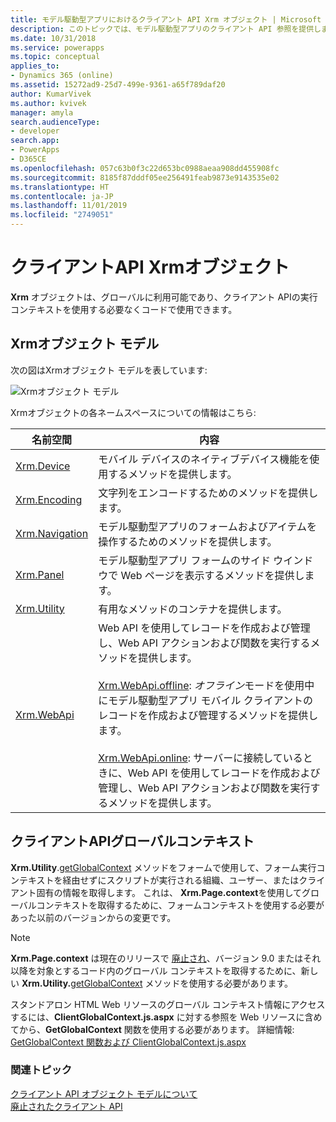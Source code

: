 ```yaml
---
title: モデル駆動型アプリにおけるクライアント API Xrm オブジェクト | Microsoft Docs
description: このトピックでは、モデル駆動型アプリのクライアント API 参照を提供します。
ms.date: 10/31/2018
ms.service: powerapps
ms.topic: conceptual
applies_to:
- Dynamics 365 (online)
ms.assetid: 15272ad9-25d7-499e-9361-a65f789daf20
author: KumarVivek
ms.author: kvivek
manager: amyla
search.audienceType:
- developer
search.app:
- PowerApps
- D365CE
ms.openlocfilehash: 057c63b0f3c22d653bc0988aeaa908dd455908fc
ms.sourcegitcommit: 8185f87dddf05ee256491feab9873e9143535e02
ms.translationtype: HT
ms.contentlocale: ja-JP
ms.lasthandoff: 11/01/2019
ms.locfileid: "2749051"
---
```

# <a name="client-api-xrm-object"></a>クライアントAPI Xrmオブジェクト



**Xrm** オブジェクトは、グローバルに利用可能であり、クライアント APIの実行コンテキストを使用する必要なくコードで使用できます。

## <a name="xrm-object-model"></a>Xrmオブジェクト モデル 

次の図はXrmオブジェクト モデルを表しています:

![Xrmオブジェクト モデル](../media/ClientAPI-XrmModel.png)

Xrmオブジェクトの各ネームスペースについての情報はこちら:

|名前空間  |内容  |
---------|---------------
|[Xrm.Device](reference/xrm-device.md)|モバイル デバイスのネイティブデバイス機能を使用するメソッドを提供します。|
|[Xrm.Encoding](reference/xrm-encoding.md)|文字列をエンコードするためのメソッドを提供します。|
|[Xrm.Navigation](reference/xrm-navigation.md)|モデル駆動型アプリのフォームおよびアイテムを操作するためのメソッドを提供します。|
|[Xrm.Panel](reference/xrm-panel.md)|モデル駆動型アプリ フォームのサイド ウインドウで Web ページを表示するメソッドを提供します。|
|[Xrm.Utility](reference/xrm-utility.md)|有用なメソッドのコンテナを提供します。|
|[Xrm.WebApi](reference/xrm-webapi.md)|Web API を使用してレコードを作成および管理し、Web API アクションおよび関数を実行するメソッドを提供します。<br/><br/>[Xrm.WebApi.offline](reference/xrm-webapi/offline.md): *オフライン*モードを使用中にモデル駆動型アプリ モバイル クライアントのレコードを作成および管理するメソッドを提供します。<br/><br/>[Xrm.WebApi.online](reference/xrm-webapi/online.md): サーバーに接続しているときに、Web API を使用してレコードを作成および管理し、Web API アクションおよび関数を実行するメソッドを提供します。|

## <a name="client-api-global-context"></a>クライアントAPIグローバルコンテキスト

**Xrm.Utility**.[getGlobalContext](reference/xrm-utility/getGlobalContext.md) メソッドをフォームで使用して、フォーム実行コンテキストを経由せずにスクリプトが実行される組織、ユーザー、またはクライアント固有の情報を取得します。 これは、 **Xrm.Page.context**を使用してグローバルコンテキストを取得するために、フォームコンテキストを使用する必要があった以前のバージョンからの変更です。

> [!NOTE]
> **Xrm.Page.context** は現在のリリースで [廃止され](/dynamics365/get-started/whats-new/customer-engagement/important-changes-coming#some-client-apis-are-deprecated)、バージョン 9.0 またはそれ以降を対象とするコード内のグローバル コンテキストを取得するために、新しい **Xrm.Utility.**[getGlobalContext](reference/xrm-utility/getGlobalContext.md) メソッドを使用する必要があります。 

スタンドアロン HTML Web リソースのグローバル コンテキスト情報にアクセスするには、**ClientGlobalContext.js.aspx** に対する参照を Web リソースに含めてから、**GetGlobalContext** 関数を使用する必要があります。 詳細情報: [GetGlobalContext 関数および ClientGlobalContext.js.aspx](reference/GetGlobalContext-ClientGlobalContext.js.aspx.md)

### <a name="related-topics"></a>関連トピック

[クライアント API オブジェクト モデルについて](understand-clientapi-object-model.md)<br/>
[廃止されたクライアント API](/dynamics365/get-started/whats-new/customer-engagement/important-changes-coming#some-client-apis-are-deprecated)
